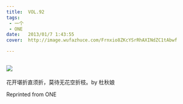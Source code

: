 ```yaml
---
title:	VOL.92
tags:
 - 一个
 - ONE
date:	2013/01/7 1:43:55
cover:	http://image.wufazhuce.com/Frnxio8ZKcYSrRhAXINdZC1tAbwf

---
```

![](http://image.wufazhuce.com/Frnxio8ZKcYSrRhAXINdZC1tAbwf)
---

花开堪折直须折，莫待无花空折枝。by 杜秋娘
 
Reprinted from ONE
